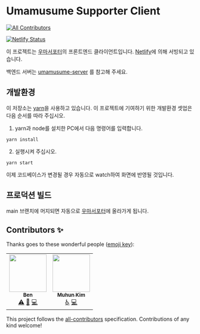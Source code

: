 # Umamusume Supporter Client

<!-- ALL-CONTRIBUTORS-BADGE:START - Do not remove or modify this section -->

[![All Contributors](https://img.shields.io/badge/all_contributors-2-orange.svg?style=flat-square)](#contributors-)

<!-- ALL-CONTRIBUTORS-BADGE:END -->

[![Netlify Status](https://api.netlify.com/api/v1/badges/4ee9162c-4267-44a3-a938-a3593d29e261/deploy-status)](https://app.netlify.com/sites/dreamy-northcutt-cfb2f0/deploys)

이 프로젝트는 [우마서포터](https://uma.sonagi.dev)의 프론트엔드 클라이언트입니다.
[Netlify](https://netlify.com)에 의해 서빙되고 있습니다.

백엔드 서버는 [umamusume-server](https://github.com/UmaSuppoter/umamusume-server) 를 참고해 주세요.

## 개발환경

이 저장소는 [yarn](https://yarnpkg.com)을 사용하고 있습니다.
이 프로젝트에 기여하기 위한 개발환경 셋업은 다음 순서를 따라 주십시오.

1. yarn과 node를 설치한 PC에서 다음 명령어를 입력합니다.

```
yarn install
```

2. 실행시켜 주십시오.

```
yarn start
```

이제 코드베이스가 변경될 경우 자동으로 watch하여 화면에 반영될 것입니다.

## 프로덕션 빌드

main 브랜치에 머지되면 자동으로 [우마서포터](https://uma.sonagi.dev)에 올라가게 됩니다.

## Contributors ✨

Thanks goes to these wonderful people ([emoji key](https://allcontributors.org/docs/en/emoji-key)):

<!-- ALL-CONTRIBUTORS-LIST:START - Do not remove or modify this section -->
<!-- prettier-ignore-start -->
<!-- markdownlint-disable -->
<table>
  <tr>
    <td align="center"><a href="http://justie.me"><img src="https://avatars.githubusercontent.com/u/7118300?v=4?s=100" width="100px;" alt=""/><br /><sub><b>Ben</b></sub></a><br /><a href="https://github.com/riemannulus/umamusume-client/commits?author=JUSTIVE" title="Tests">⚠️</a> <a href="#design-JUSTIVE" title="Design">🎨</a> <a href="https://github.com/riemannulus/umamusume-client/commits?author=JUSTIVE" title="Code">💻</a></td>
    <td align="center"><a href="http://frontend.moe"><img src="https://avatars.githubusercontent.com/u/5278201?v=4?s=100" width="100px;" alt=""/><br /><sub><b>Muhun Kim</b></sub></a><br /><a href="#a11y-x86chi" title="Accessibility">️️️️♿️</a> <a href="https://github.com/riemannulus/umamusume-client/commits?author=x86chi" title="Code">💻</a></td>
  </tr>
</table>

<!-- markdownlint-restore -->
<!-- prettier-ignore-end -->

<!-- ALL-CONTRIBUTORS-LIST:END -->

This project follows the [all-contributors](https://github.com/all-contributors/all-contributors) specification. Contributions of any kind welcome!
